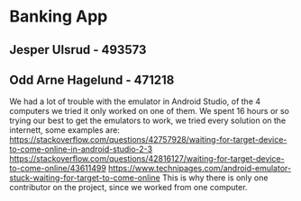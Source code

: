 # Banking App
## Jesper Ulsrud - 493573
## Odd Arne Hagelund - 471218
We had a lot of trouble with the emulator in Android Studio, of the 4 computers we tried it only worked on one of them.
We spent 16 hours or so trying our best to get the emulators to work, we tried every solution on the internett, some examples are: 
https://stackoverflow.com/questions/42757928/waiting-for-target-device-to-come-online-in-android-studio-2-3
https://stackoverflow.com/questions/42816127/waiting-for-target-device-to-come-online/43611499
https://www.technipages.com/android-emulator-stuck-waiting-for-target-to-come-online
This is why there is only one contributor on the project, since we worked from one computer.
